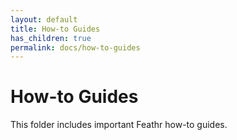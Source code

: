 ```yaml
---
layout: default
title: How-to Guides
has_children: true
permalink: docs/how-to-guides
---
```


# How-to Guides

This folder includes important Feathr how-to guides.